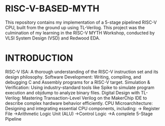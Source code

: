 # RISC-V-BASED-MYTH
This repository contains my implementation of a 5-stage pipelined RISC-V CPU, built from the ground up using TL-Verilog. This project was the culmination of my learning in the RISC-V MYTH Workshop, conducted by VLSI System Design (VSD) and Redwood EDA.
# INTRODUCTION
RISC-V ISA: A thorough understanding of the RISC-V instruction set and its design philosophy.
Software Development: Writing, compiling, and debugging C and Assembly programs for a RISC-V target.
Simulation & Verification: Using industry-standard tools like Spike to simulate program execution and objdump to analyze binary files.
Digital Design with TL-Verilog: Mastering Transaction-Level Verilog on the MakerChip IDE to describe complex hardware behavior efficiently.
CPU Microarchitecture: Designing and integrating essential CPU components, including:
 -> Register File
 ->Arithmetic Logic Unit (ALU)
 ->Control Logic
 ->A complete 5-Stage Pipeline
